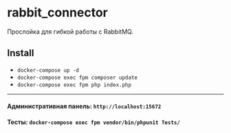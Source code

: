 # rabbit_connector
Прослойка для гибкой работы c RabbitMQ.   
  ## Install
  - ```docker-compose up -d```
  - ```docker-compose exec fpm composer update```
  - ```docker-compose exec fpm php index.php```
---
#### Административная панель: ``http://localhost:15672``

#### Тесты: ``docker-compose exec fpm vendor/bin/phpunit Tests/``